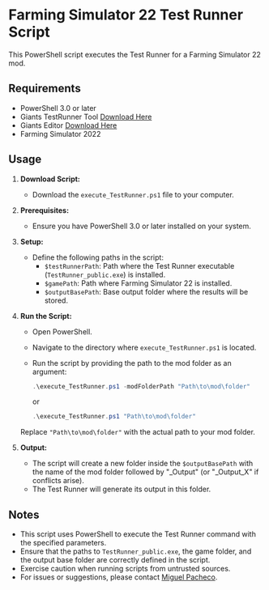 # Farming Simulator 22 Test Runner Script

This PowerShell script executes the Test Runner for a Farming Simulator 22 mod.

## Requirements

- PowerShell 3.0 or later
- Giants TestRunner Tool [Download Here](https://gdn.giants-software.com/index.php)
- Giants Editor [Download Here](https://gdn.giants-software.com/index.php)
- Farming Simulator 2022

## Usage

1. **Download Script:**
   - Download the `execute_TestRunner.ps1` file to your computer.

2. **Prerequisites:**
   - Ensure you have PowerShell 3.0 or later installed on your system.

3. **Setup:**
   - Define the following paths in the script:
     - `$testRunnerPath`: Path where the Test Runner executable (`TestRunner_public.exe`) is installed.
     - `$gamePath`: Path where Farming Simulator 22 is installed.
     - `$outputBasePath`: Base output folder where the results will be stored.

4. **Run the Script:**
   - Open PowerShell.
   - Navigate to the directory where `execute_TestRunner.ps1` is located.
   - Run the script by providing the path to the mod folder as an argument:

     ```powershell
     .\execute_TestRunner.ps1 -modFolderPath "Path\to\mod\folder"
     ```
     or
     ```powershell
     .\execute_TestRunner.ps1 "Path\to\mod\folder"
     ```

   Replace `"Path\to\mod\folder"` with the actual path to your mod folder.

5. **Output:**
   - The script will create a new folder inside the `$outputBasePath` with the name of the mod folder followed by "_Output" (or "_Output_X" if conflicts arise).
   - The Test Runner will generate its output in this folder.

## Notes

- This script uses PowerShell to execute the Test Runner command with the specified parameters.
- Ensure that the paths to `TestRunner_public.exe`, the game folder, and the output base folder are correctly defined in the script.
- Exercise caution when running scripts from untrusted sources.
- For issues or suggestions, please contact [Miguel Pacheco](mailto:minipachru@gmail.com).
